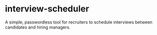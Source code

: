 interview-scheduler
===================

A simple, passwordless tool for recruiters to schedule interviews between candidates and hiring managers.
